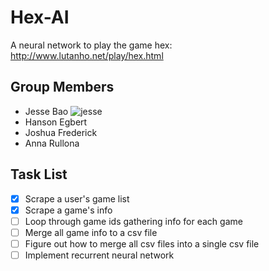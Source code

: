 # Hex-AI
A neural network to play the game hex: http://www.lutanho.net/play/hex.html

## Group Members

- Jesse Bao ![jesse](https://avatars3.githubusercontent.com/u/15055948?s=40&v=4)
- Hanson Egbert
- Joshua Frederick
- Anna Rullona

## Task List

- [X] Scrape a user's game list
- [X] Scrape a game's info
- [ ] Loop through game ids gathering info for each game
- [ ] Merge all game info to a csv file
- [ ] Figure out how to merge all csv files into a single csv file
- [ ] Implement recurrent neural network